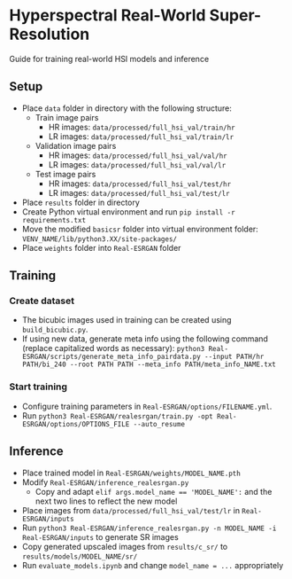 # Hyperspectral Real-World Super-Resolution
Guide for training real-world HSI models and inference

## Setup
- Place `data` folder in directory with the following structure:
  - Train image pairs
    - HR images: `data/processed/full_hsi_val/train/hr`
    - LR images: `data/processed/full_hsi_val/train/lr`
  - Validation image pairs
    - HR images: `data/processed/full_hsi_val/val/hr`
    - LR images: `data/processed/full_hsi_val/val/lr`
  - Test image pairs
    - HR images: `data/processed/full_hsi_val/test/hr`
    - LR images: `data/processed/full_hsi_val/test/lr`
- Place `results` folder in directory
- Create Python virtual environment and run `pip install -r requirements.txt`
- Move the modified `basicsr` folder into virtual environment folder: `VENV_NAME/lib/python3.XX/site-packages/`
- Place `weights` folder into `Real-ESRGAN` folder

## Training
### Create dataset
- The bicubic images used in training can be created using `build_bicubic.py`.
- If using new data, generate meta info using the following command (replace capitalized words as necessary): `python3 Real-ESRGAN/scripts/generate_meta_info_pairdata.py --input PATH/hr PATH/bi_240 --root PATH PATH --meta_info PATH/meta_info_NAME.txt`

### Start training
- Configure training parameters in `Real-ESRGAN/options/FILENAME.yml`.
- Run `python3 Real-ESRGAN/realesrgan/train.py -opt Real-ESRGAN/options/OPTIONS_FILE --auto_resume`

## Inference
- Place trained model in `Real-ESRGAN/weights/MODEL_NAME.pth`
- Modify `Real-ESRGAN/inference_realesrgan.py`
  - Copy and adapt `elif args.model_name == 'MODEL_NAME':` and the next two lines to reflect the new model
- Place images from `data/processed/full_hsi_val/test/lr` in `Real-ESRGAN/inputs`
- Run `python3 Real-ESRGAN/inference_realesrgan.py -n MODEL_NAME -i Real-ESRGAN/inputs` to generate SR images
- Copy generated upscaled images from `results/c_sr/` to `results/models/MODEL_NAME/sr/`
- Run `evaluate_models.ipynb` and change `model_name = ...` appropriately
